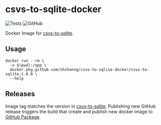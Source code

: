 # csvs-to-sqlite-docker

![Tests](https://github.com/shihanng/csvs-to-sqlite-docker/workflows/Tests/badge.svg)
![GitHub](https://img.shields.io/github/license/shihanng/csvs-to-sqlite-docker)

Docker Image for [csvs-to-sqlite](https://github.com/simonw/csvs-to-sqlite).

## Usage

```
docker run --rm \
  -v $(pwd):/app \
  docker.pkg.github.com/shihanng/csvs-to-sqlite-docker/csvs-to-sqlite:1.0.0 \
  --help
```

## Releases

Image tag matches the version in [csvs-to-sqlite](https://github.com/simonw/csvs-to-sqlite). Publishing new GitHub release triggers the build that create and publish new docker image to [GitHub Package](https://github.com/shihanng/csvs-to-sqlite-docker/packages/292257).
